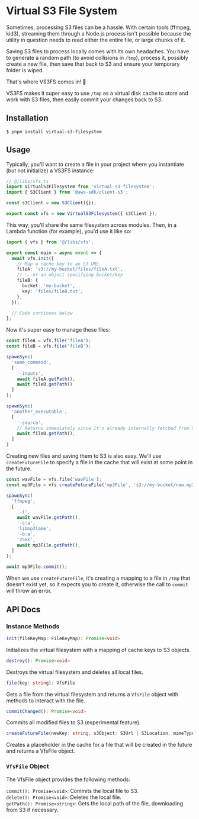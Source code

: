 # Virtual S3 File System

Sometimes, processing S3 files can be a hassle. With certain tools (ffmpeg, kid3), streaming them through a Node.js process isn't possible because the utility in question needs to read either the entire file, or large chunks of it.

Saving S3 files to process locally comes with its own headaches. You have to generate a random path (to avoid collisions in `/tmp`), process it, possibly create a new file, then save that back to S3 and ensure your temporary folder is wiped.

That's where VS3FS comes in! 👋

VS3FS makes it super easy to use `/tmp` as a virtual disk cache to store and work with S3 files, then easily commit your changes back to S3.

## Installation

```shell
$ pnpm install virtual-s3-filesystem
```

## Usage

Typically, you'll want to create a file in your project where you instantiate (but not initialize) a VS3FS instance:

```ts
// @/libs/vfs.ts
import VirtualS3Filesystem from 'virtual-s3-filesystem';
import { S3Client } from '@aws-sdk/client-s3';

const s3Client = new S3Client({});

export const vfs = new VirtualS3Filesystem({ s3Client });
```

This way, you'll share the same filesystem across modules. Then, in a Lambda function (for example), you'd use it like so:

```ts
import { vfs } from '@/libs/vfs';

export const main = async event => {
  await vfs.init({
    // Map a cache key to an S3 URL
    fileA: 's3://my-bucket/files/fileA.txt',
    // ...or an object specifying bucket/key
    fileB: {
      bucket: 'my-bucket',
      key: 'files/fileB.txt',
    },
  });

  // Code continues below
};
```

Now it's super easy to manage these files:

```ts
const fileA = vfs.file('fileA');
const fileB = vfs.file('fileB');

spawnSync(
  'some_command',
  [
    '-inputs',
    await fileA.getPath(),
    await fileB.getPath()
  ]
);

spawnSync(
  'another_executable',
  [
    '-source',
    // Returns immediately since it's already internally fetched from S3
    await fileB.getPath(),
  ]
)
```

Creating new files and saving them to S3 is also easy. We'll use `createFutureFile` to specify a file in the cache that will exist at some point in the future.

```ts
const wavFile = vfs.file('wavFile');
const mp3File = vfs.createFutureFile('mp3File', 's3://my-bucket/new.mp3', 'audio/mpeg');

spawnSync(
  'ffmpeg',
  [
    '-i',
    await wavFile.getPath(),
    '-c:a',
    'libmp3lame',
    '-b:a',
    '256k',
    await mp3File.getPath(),
  ]
);

await mp3File.commit();
```

When we use `createFutureFile`, it's creating a mapping to a file in `/tmp` that doesn't exist yet, so it expects you to create it, otherwise the call to `commit` will throw an error.

## API Docs

### Instance Methods

```ts
init(fileKeyMap: FileKeyMap): Promise<void>
```
Initializes the virtual filesystem with a mapping of cache keys to S3 objects.

```ts
destroy(): Promise<void>
```
Destroys the virtual filesystem and deletes all local files.

```ts
file(key: string): VfsFile
```
Gets a file from the virtual filesystem and returns a `VfsFile` object with methods to interact with the file.

```ts
commitChanged(): Promise<void>
```
Commits all modified files to S3 (experimental feature).

```ts
createFutureFile(newKey: string, s3Object: S3Url | S3Location, mimeType?: string): VfsFile
```
Creates a placeholder in the cache for a file that will be created in the future and returns a VfsFile object.

### `VfsFile` Object

The VfsFile object provides the following methods:

`commit(): Promise<void>`: Commits the local file to S3.  
`delete(): Promise<void>`: Deletes the local file.  
`getPath(): Promise<string>`: Gets the local path of the file, downloading from S3 if necessary.
